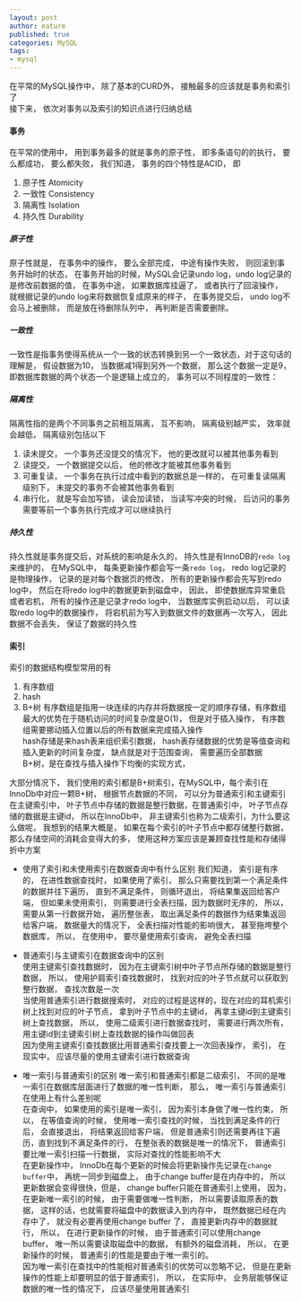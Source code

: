 ```yaml
---
layout: post
author: eature
published: true
categories: MySQL
tags:
- mysql
---
```


在平常的MySQL操作中， 除了基本的CURD外， 接触最多的应该就是事务和索引了  
接下来， 依次对事务以及索引的知识点进行归纳总结  

#### 事务

在平常的使用中， 用到事务最多的就是事务的原子性， 即多条语句的的执行， 要么都成功， 要么都失败， 我们知道， 事务的四个特性是ACID， 即  
1. 原子性 Atomicity
2. 一致性 Consistency
3. 隔离性 Isolation
4. 持久性 Durability

##### 原子性
原子性就是， 在事务中的操作， 要么全部完成， 中途有操作失败， 则回滚到事务开始时的状态， 在事务开始的时候，MySQL会记录undo log，undo log记录的是修改前数据的值， 在事务中途， 如果数据库挂逼了， 或者执行了回滚操作， 就根据记录的undo log来将数据恢复成原来的样子， 在事务提交后， undo log不会马上被删除， 而是放在待删除队列中， 再判断是否需要删除。
##### 一致性
一致性是指事务使得系统从一个一致的状态转换到另一个一致状态，对于这句话的理解是， 假设数据为10， 当数据减1得到另外一个数据， 那么这个数据一定是9， 即数据库数据的两个状态一个是逻辑上成立的， 事务可以不同程度的一致性：  
##### 隔离性
隔离性指的是两个不同事务之前相互隔离， 互不影响， 隔离级别越严实， 效率就会越低， 隔离级别包括以下  
1. 读未提交， 一个事务还没提交的情况下， 他的更改就可以被其他事务看到
2. 读提交， 一个数据提交以后， 他的修改才能被其他事务看到
3. 可重复读， 一个事务在执行过成中看到的数据总是一样的， 在可重复读隔离级别下， 未提交的事务不会被其他事务看到
4. 串行化， 就是写会加写锁， 读会加读锁， 当读写冲突的时候， 后访问的事务需要等前一个事务执行完成才可以继续执行
##### 持久性
持久性就是事务提交后，对系统的影响是永久的， 持久性是有InnoDB的`redo log`来维护的， 在MySQL中， 每条更新操作都会写一条`redo log`， redo log记录的是物理操作， 记录的是对每个数据页的修改， 所有的更新操作都会先写到redo log中， 然后在将redo log中的数据更新到磁盘中， 因此， 即使数据库异常重启或者宕机， 所有的操作还是记录才redo log中， 当数据库实例启动以后， 可以读取redo log中的数据操作， 将宕机前为写入到数据文件的数据再一次写入， 因此数据不会丢失， 保证了数据的持久性

#### 索引
索引的数据结构模型常用的有
1. 有序数组
2. hash
3. B+树
有序数组是指用一块连续的内存并将数据按一定的顺序存储，有序数组最大的优势在于随机访问的时间复杂度是O(1)， 但是对于插入操作， 有序数组需要挪动插入位置以后的所有数据来完成插入操作  
hash存储是来hash表来组织索引数据， hash表存储数据的优势是等值查询和插入更新的时间复杂度， 缺点就是对于范围查询， 需要遍历全部数据  
B+树，是在查找与插入操作下均衡的实现方式，

大部分情况下， 我们使用的索引都是B+树索引，在MySQL中，每个索引在InnoDb中对应一颗B+树， 根据节点数据的不同， 可以分为普通索引和主键索引  
在主键索引中， 叶子节点中存储的数据是整行数据，在普通索引中， 叶子节点存储的数据是主键id， 所以在InnoDb中， 非主键索引也称为二级索引，为什么要这么做呢， 我想到的结果大概是， 如果在每个索引的叶子节点中都存储整行数据， 那么存储空间的消耗会变得大的多， 使用这种方案应该是兼顾查找性能和存储得折中方案
* 使用了索引和未使用索引在数据查询中有什么区别
我们知道， 索引是有序的， 在进性数据查找时， 如果使用了索引， 那么只需要找到第一个满足条件的数据并往下遍历， 直到不满足条件， 则循环退出， 将结果集返回给客户端， 但如果未使用索引， 则需要进行全表扫描，因为数据时无序的， 所以， 需要从第一行数据开始， 遍历整张表， 取出满足条件的数据作为结果集返回给客户端， 数据量大的情况下， 全表扫描对性能的影响很大， 甚至拖垮整个数据库， 所以， 在使用中， 要尽量使用索引查询， 避免全表扫描

* 普通索引与主键索引在数据查询中的区别  
使用主键索引查找数据时， 因为在主键索引树中叶子节点所存储的数据是整行数据， 所以， 使用护肩索引查找数据时， 找到对应的叶子节点就可以获取到整行数据， 查找次数是一次  
当使用普通索引进行数据搜索时， 对应的过程是这样的，现在对应的耳机索引树上找到对应的叶子节点， 拿到叶子节点中的主键id， 再拿主键id到主键索引树上查找数据， 所以， 使用二级索引进行数据查找时， 需要进行两次所有， 用主键id到主键索引树上查找数据的操作叫做回表  
因为使用主键索引查找数据比用普通索引查找要上一次回表操作， 索引， 在现实中， 应该尽量的使用主键索引进行数据查询  

* 唯一索引与普通索引的区别
唯一索引和普通索引都是二级索引， 不同的是唯一索引在数据库层面进行了数据的唯一性判断， 那么， 唯一索引与普通索引在使用上有什么差别呢  
在查询中， 如果使用的索引是唯一索引， 因为索引本身做了唯一性约束， 所以， 在等值查询的时候， 使用唯一索引查找的时候， 当找到满足条件的行后， 会直接退出， 将结果返回给客户端， 但是普通索引则还需要再往下遍历，直到找到不满足条件的行， 在整张表的数据是唯一的情况下， 普通索引要比唯一索引扫描一行数据， 实际对查找的性能影响不大  
在更新操作中， InnoDb在每个更新的时候会将更新操作先记录在`change buffer`中， 再统一同步到磁盘上， 由于change buffer是在内存中的， 所以更新数据会变得很快，但是， change buffer只能在普通索引上使用， 因为， 在更新唯一索引的时候， 由于需要做唯一性判断， 所以需要读取原表的数据， 这样的话，也就需要将磁盘中的数据读入到内存中， 既然数据已经在内存中了， 就没有必要再使用change buffer 了， 直接更新内存中的数据就行， 所以， 在进行更新操作的时候， 由于普通索引可以使用change buffer， 唯一所以需要读取磁盘中的数据， 有额外的磁盘消耗， 所以， 在更新操作的时候， 普通索引的性能是要由于唯一索引的。  
因为唯一索引在查找中的性能相对普通索引的优势可以忽略不记， 但是在更新操作的性能上却要明显的低于普通索引， 所以， 在实际中， 业务层能够保证数据的唯一性的情况下， 应该尽量使用普通索引
